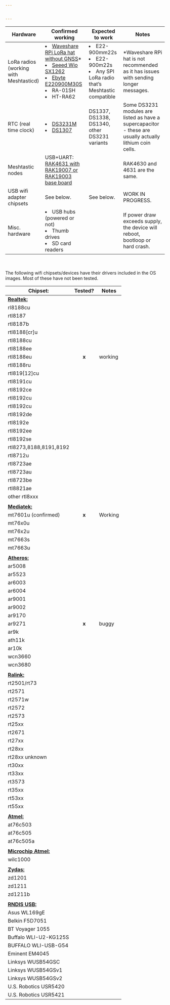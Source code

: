 ```yaml
---


---
```



<table>
<thead>
<tr>
<th>Hardware</th>
<th>Confirmed working</th>
<th>Expected to work</th>
<th>Notes</th>
</tr>
</thead>
<tbody>
<tr>
<td>LoRa radios (working with Meshtasticd)</td>
<td><li><a href="https://www.waveshare.com/sx1262-lorawan-hat.htm?sku=22002">Waveshare RPi LoRa hat without GNSS</a>*</li><li><a href="https://www.seeedstudio.com/Wio-SX1262-Wireless-Module-p-5981.html">Seeed Wio SX1262</a></li><li><a href="https://aliexpress.com/item/4000543921245.html">Ebyte E220900M30S</a></li><li>RA-01SH</li><li>HT-RA62</li></td>
<td><li>E22-900mm22s</li><li>E22-900m22s</li><li>Any SPI LoRa radio that’s Meshtastic compatible</li></td>
<td>*Waveshare RPi hat is not recommended as it has issues with sending longer messages.</td>
</tr>
<tr>
<td>RTC (real time clock)</td>
<td><li><a href="https://vi.aliexpress.com/item/1005007143842437.html">DS3231M</a></li><li><a href="https://vi.aliexpress.com/item/1005007143542894.html">DS1307</a></li></td>
<td>DS1337, DS1338, DS1340, other DS3231 variants</td>
<td>Some DS3231 modules are listed as have a supercapacitor - these are usually actually lithium coin cells.</td>
</tr>
<tr>
<td>Meshtastic nodes</td>
<td>USB+UART: <a href="https://store.rakwireless.com/products/wisblock-meshtastic-starter-kit">RAK4631 with RAK19007 or RAK19003 base board</a></td>
<td></td>
<td>RAK4630 and 4631 are the same.</td>
</tr>
<tr>
<td>USB wifi adapter chipsets</td>
<td>See below.</td>
<td>See below.</td>
<td>WORK IN PROGRESS.</td>
</tr>
<tr>
<td>Misc. hardware</td>
<td><li>USB hubs (powered or not)</li><li>Thumb drives</li><li>SD card readers</li></td>
<td></td>
<td>If power draw exceeds supply, the device will reboot, bootloop or hard crash.</td>
</tr>
</tbody>
</table><p><br><br>The following wifi chipsets/devices have their drivers included in the OS images. Most of these have not been tested.</p>

<table>
<thead>
<tr>
<th>Chipset:</th>
<th>Tested?</th>
<th>Notes</th>
</tr>
</thead>
<tbody>
<tr>
<td><strong><u>Realtek:</u></strong></td>
<td></td>
<td></td>
</tr>
<tr>
<td>rl8188cu</td>
<td></td>
<td></td>
</tr>
<tr>
<td>rtl8187</td>
<td></td>
<td></td>
</tr>
<tr>
<td>rtl8187b</td>
<td></td>
<td></td>
</tr>
<tr>
<td>rtl8188[cr]u</td>
<td></td>
<td></td>
</tr>
<tr>
<td>rtl8188cu</td>
<td></td>
<td></td>
</tr>
<tr>
<td>rtl8188ee</td>
<td></td>
<td></td>
</tr>
<tr>
<td>rtl8188eu</td>
<td><center><strong>x</strong></center></td>
<td>working</td>
</tr>
<tr>
<td>rtl8188ru</td>
<td></td>
<td></td>
</tr>
<tr>
<td>rtl819[12]cu</td>
<td></td>
<td></td>
</tr>
<tr>
<td>rtl8191cu</td>
<td></td>
<td></td>
</tr>
<tr>
<td>rtl8192ce</td>
<td></td>
<td></td>
</tr>
<tr>
<td>rtl8192cu</td>
<td></td>
<td></td>
</tr>
<tr>
<td>rtl8192cu</td>
<td></td>
<td></td>
</tr>
<tr>
<td>rtl8192de</td>
<td></td>
<td></td>
</tr>
<tr>
<td>rtl8192e</td>
<td></td>
<td></td>
</tr>
<tr>
<td>rtl8192ee</td>
<td></td>
<td></td>
</tr>
<tr>
<td>rtl8192se</td>
<td></td>
<td></td>
</tr>
<tr>
<td>rtl8273,8188,8191,8192</td>
<td></td>
<td></td>
</tr>
<tr>
<td>rtl8712u</td>
<td></td>
<td></td>
</tr>
<tr>
<td>rtl8723ae</td>
<td></td>
<td></td>
</tr>
<tr>
<td>rtl8723au</td>
<td></td>
<td></td>
</tr>
<tr>
<td>rtl8723be</td>
<td></td>
<td></td>
</tr>
<tr>
<td>rtl8821ae</td>
<td></td>
<td></td>
</tr>
<tr>
<td>other rtl8xxx</td>
<td></td>
<td></td>
</tr>
<tr>
<td></td>
<td></td>
<td></td>
</tr>
<tr>
<td><strong><u>Mediatek:</u></strong></td>
<td></td>
<td></td>
</tr>
<tr>
<td>mt7601u (confirmed)</td>
<td><center><strong>x</strong></center></td>
<td>Working</td>
</tr>
<tr>
<td>mt76x0u</td>
<td></td>
<td></td>
</tr>
<tr>
<td>mt76x2u</td>
<td></td>
<td></td>
</tr>
<tr>
<td>mt7663s</td>
<td></td>
<td></td>
</tr>
<tr>
<td>mt7663u</td>
<td></td>
<td></td>
</tr>
<tr>
<td></td>
<td></td>
<td></td>
</tr>
<tr>
<td><strong><u>Atheros:</u></strong></td>
<td></td>
<td></td>
</tr>
<tr>
<td>ar5008</td>
<td></td>
<td></td>
</tr>
<tr>
<td>ar5523</td>
<td></td>
<td></td>
</tr>
<tr>
<td>ar6003</td>
<td></td>
<td></td>
</tr>
<tr>
<td>ar6004</td>
<td></td>
<td></td>
</tr>
<tr>
<td>ar9001</td>
<td></td>
<td></td>
</tr>
<tr>
<td>ar9002</td>
<td></td>
<td></td>
</tr>
<tr>
<td>ar9170</td>
<td></td>
<td></td>
</tr>
<tr>
<td>ar9271</td>
<td><center><strong>x</strong></center></td>
<td>buggy</td>
</tr>
<tr>
<td>ar9k</td>
<td></td>
<td></td>
</tr>
<tr>
<td>ath11k</td>
<td></td>
<td></td>
</tr>
<tr>
<td>ar10k</td>
<td></td>
<td></td>
</tr>
<tr>
<td>wcn3660</td>
<td></td>
<td></td>
</tr>
<tr>
<td>wcn3680</td>
<td></td>
<td></td>
</tr>
<tr>
<td></td>
<td></td>
<td></td>
</tr>
<tr>
<td><strong><u>Ralink:</u></strong></td>
<td></td>
<td></td>
</tr>
<tr>
<td>rt2501/rt73</td>
<td></td>
<td></td>
</tr>
<tr>
<td>rt2571</td>
<td></td>
<td></td>
</tr>
<tr>
<td>rt2571w</td>
<td></td>
<td></td>
</tr>
<tr>
<td>rt2572</td>
<td></td>
<td></td>
</tr>
<tr>
<td>rt2573</td>
<td></td>
<td></td>
</tr>
<tr>
<td>rt25xx</td>
<td></td>
<td></td>
</tr>
<tr>
<td>rt2671</td>
<td></td>
<td></td>
</tr>
<tr>
<td>rt27xx</td>
<td></td>
<td></td>
</tr>
<tr>
<td>rt28xx</td>
<td></td>
<td></td>
</tr>
<tr>
<td>rt28xx unknown</td>
<td></td>
<td></td>
</tr>
<tr>
<td>rt30xx</td>
<td></td>
<td></td>
</tr>
<tr>
<td>rt33xx</td>
<td></td>
<td></td>
</tr>
<tr>
<td>rt3573</td>
<td></td>
<td></td>
</tr>
<tr>
<td>rt35xx</td>
<td></td>
<td></td>
</tr>
<tr>
<td>rt53xx</td>
<td></td>
<td></td>
</tr>
<tr>
<td>rt55xx</td>
<td></td>
<td></td>
</tr>
<tr>
<td></td>
<td></td>
<td></td>
</tr>
<tr>
<td><strong><u>Atmel:</u></strong></td>
<td></td>
<td></td>
</tr>
<tr>
<td>at76c503</td>
<td></td>
<td></td>
</tr>
<tr>
<td>at76c505</td>
<td></td>
<td></td>
</tr>
<tr>
<td>at76c505a</td>
<td></td>
<td></td>
</tr>
<tr>
<td></td>
<td></td>
<td></td>
</tr>
<tr>
<td><strong><u>Microchip Atmel:</u></strong></td>
<td></td>
<td></td>
</tr>
<tr>
<td>wilc1000</td>
<td></td>
<td></td>
</tr>
<tr>
<td></td>
<td></td>
<td></td>
</tr>
<tr>
<td><strong><u>Zydas:</u></strong></td>
<td></td>
<td></td>
</tr>
<tr>
<td>zd1201</td>
<td></td>
<td></td>
</tr>
<tr>
<td>zd1211</td>
<td></td>
<td></td>
</tr>
<tr>
<td>zd1211b</td>
<td></td>
<td></td>
</tr>
<tr>
<td></td>
<td></td>
<td></td>
</tr>
<tr>
<td><strong><u>RNDIS USB:</u></strong></td>
<td></td>
<td></td>
</tr>
<tr>
<td>Asus WL169gE</td>
<td></td>
<td></td>
</tr>
<tr>
<td>Belkin F5D7051</td>
<td></td>
<td></td>
</tr>
<tr>
<td>BT Voyager 1055</td>
<td></td>
<td></td>
</tr>
<tr>
<td>Buffalo WLI-U2-KG125S</td>
<td></td>
<td></td>
</tr>
<tr>
<td>BUFFALO WLI-USB-G54</td>
<td></td>
<td></td>
</tr>
<tr>
<td>Eminent EM4045</td>
<td></td>
<td></td>
</tr>
<tr>
<td>Linksys WUSB54GSC</td>
<td></td>
<td></td>
</tr>
<tr>
<td>Linksys WUSB54GSv1</td>
<td></td>
<td></td>
</tr>
<tr>
<td>Linksys WUSB54GSv2</td>
<td></td>
<td></td>
</tr>
<tr>
<td>U.S. Robotics USR5420</td>
<td></td>
<td></td>
</tr>
<tr>
<td>U.S. Robotics USR5421</td>
<td></td>
<td></td>
</tr>
</tbody>
</table>

